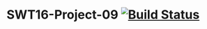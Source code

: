 # SWT16-Project-09 [![Build Status](https://travis-ci.org/HPI-SWA-Teaching/SWT16-Project-09.svg?branch=master)](https://travis-ci.org/HPI-SWA-Teaching/SWT16-Project-09)

